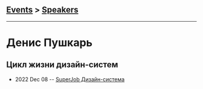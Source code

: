 ## [Events](../README.md) > [Speakers](../speakers.md)
---

# Денис Пушкарь

## Цикл жизни дизайн-систем
- 2022 Dec 08 -- [SuperJob Дизайн-система](https://youtu.be/uOvWZPmDPWc?t=1981)    
